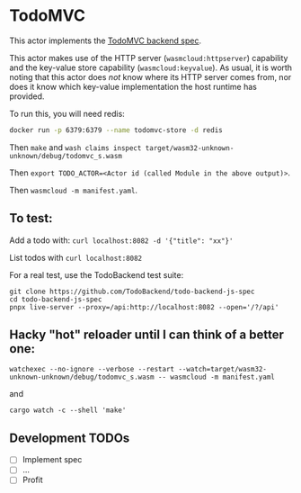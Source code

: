 # TodoMVC

This actor implements the [TodoMVC backend spec](https://github.com/TodoBackend/todo-backend-js-spec/blob/master/js/specs.js).

This actor makes use of the HTTP server (`wasmcloud:httpserver`) capability and the key-value store capability (`wasmcloud:keyvalue`). As usual, it is worth noting that this actor does _not_ know where its HTTP server comes from, nor does it know which key-value implementation the host runtime has provided.

To run this, you will need redis:

```bash
docker run -p 6379:6379 --name todomvc-store -d redis
```

Then `make` and `wash claims inspect target/wasm32-unknown-unknown/debug/todomvc_s.wasm`

Then `export TODO_ACTOR=<Actor id (called Module in the above output)>`.

Then `wasmcloud -m manifest.yaml`.

## To test:

Add a todo with: `curl localhost:8082 -d '{"title": "xx"}'`

List todos with `curl localhost:8082`

For a real test, use the TodoBackend test suite:

```
git clone https://github.com/TodoBackend/todo-backend-js-spec
cd todo-backend-js-spec
pnpx live-server --proxy=/api:http://localhost:8082 --open='/?/api'
```

## Hacky "hot" reloader until I can think of a better one:

```
watchexec --no-ignore --verbose --restart --watch=target/wasm32-unknown-unknown/debug/todomvc_s.wasm -- wasmcloud -m manifest.yaml
```

and

```
cargo watch -c --shell 'make'
```

## Development TODOs

- [ ] Implement spec
- [ ] ...
- [ ] Profit
